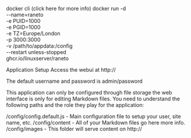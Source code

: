 docker cli (click here for more info)
docker run -d \
  --name=raneto \
  -e PUID=1000 \
  -e PGID=1000 \
  -e TZ=Europe/London \
  -p 3000:3000 \
  -v /path/to/appdata:/config \
  --restart unless-stopped \
  ghcr.io/linuxserver/raneto


Application Setup
Access the webui at http://

The default username and password is admin/password

This application can only be configured through file storage the web interface is only for editing Markdown files. You need to understand the following paths and the role they play for the application:

/config/config.default.js - Main configuration file to setup your user, site name, etc.
/config/content - All of your Markdown files go here more info.
/config/images - This folder will serve content on http://